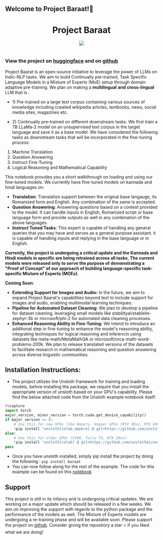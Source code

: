 ## Welcome to Project Baraat!🎉
<div align="center">
   
   # Project Baraat
   
   <img src="https://github.com/asphytheghoul/Baarat/assets/91832216/f3438f2e-0c52-46b8-ae03-60764387d1f6">

</div>
<br/>

### View the project on [huggingface](https://huggingface.co/projectbaraat) and on [github](https://www.github.com/asphytheghoul/Baarat)

Project Baarat is an open-source initiative to leverage the power of
LLMs on Indic-NLP tasks. We aim to build Continually pre-trained, Task
Specific Language Models in a Mixture of Experts (MoE) setup through
domain adaptive pre-training. We plan on making a **multilingual**
**and**  **cross-lingual** LLM that is :

  
- 1\) Pre-trained on a large text corpus containing various sources of
knowledge including crawled wikipedia articles, textbooks, news,
social media sites, magazines etc.

- 2\) Continually pre-trained on different downstream tasks. We first
train a 7B LLaMa-2 model on an unsupervised text corpus in the target
language and save it as a base model. We have considered the following
tasks as downstream tasks that will be incorporated in the fine-tuning
process:

1. Machine Translation 
2. Question Answering 
3. Instruct Fine-Tuning
4. Logical Reasoning and Mathematical Capability


This notebook provides you a short walkthrough on loading and using our fine-tuned models. We currently have fine-tuned models on kannada and hindi languages on: 
- **Translation**: Translation support between the original base langauge, its Romanized form and English. Any combination of the same is accepted.
- **Question Answering**: Answering questions based on a context provided to the model. It can handle inputs in English, Romanized script or base language form and provide outputs as well in any combination of the above languages.
- **Instruct Tuned Tasks**: This expert is capable of handling any general queries that you may have and serves as a general purpose assistant. it is capable of handling inputs and replying in the base language or in English.

**Currently, the project is undergoing a critical update and the Kannada and Hindi models in specific are being retrained across all tasks. The current models were released only to serve the purpose of demonstrating a "Proof of Concept" of our approach of building language-specific task-specific Mixture of Experts (MOEs).**

**Coming Soon**:
- **Extending Support for Images and Audio:** In the future, we aim to expand Project Baarat's capabilities beyond text to include support for images and audio, enabling multimodal learning techniques.
- **Pipeline for Automated Dataset Cleaning:** We plan to develop a pipeline for dataset cleaning, leveraging small models like stabilityai/stablelm-zephyr-3b or microsoft/phi-2 for automated data cleaning processes.
- **Enhanced Reasoning Ability in Fine-Tuning:** We intend to introduce an additional step in fine-tuning to enhance the model's reasoning ability, integrating techniques for logical reasoning and inferencin using datasets like meta-math/MetaMathQA or microsoft/orca-math-word-problems-200k. We plan to release translated versions of the datasets to facilitate research in mathematical reasoning and question answering across diverse linguistic communities.

## Installation Instructions:
- The project utilizes the Unsloth framework for training and loading models,  before installing the package, we require that you install the appropriate version of unsloth based on your GPU's capability. Please find the below attached code from the Unsloth example notebook itself:
```python
%%capture
import torch
major_version, minor_version = torch.cuda.get_device_capability()
if major_version >= 8:
    # Use this for new GPUs like Ampere, Hopper GPUs (RTX 30xx, RTX 40xx, A100, H100, L40)
    !pip install "unsloth[colab_ampere] @ git+https://github.com/unslothai/unsloth.git"
else:
    # Use this for older GPUs (V100, Tesla T4, RTX 20xx)
    !pip install "unsloth[colab] @ git+https://github.com/unslothai/unsloth.git"
pass
```

- Once you have unsloth installed, simply pip install the project by doing the following : ```pip install baraat```
- You can now follow along for the rest of the example. The code for this example can be found on this [notebook](https://colab.research.google.com/drive/13Esn2MUTdB2GzlEOPjWVFLT5IH6XOFca?usp=sharing)

## Support
This project is still in its infancy and is undergoing critical updates. We are working on a major update which should be released in a few weeks. We aim on improving the support with regards to the python package and the performance of the models as well. The Mixture of Experts models are undergoing a re-training phase and will be available soon. Please support the project on [github](https://www.github.com/asphytheghoul/Baarat). Consider giving the repository a star ⭐ if you liked what we are doing!